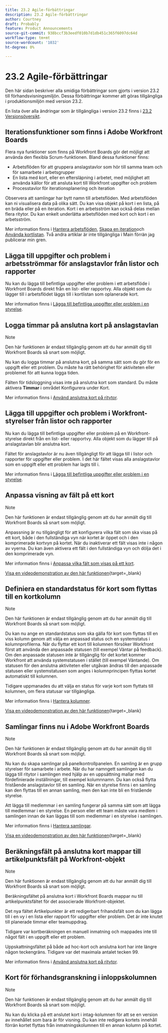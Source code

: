 ```yaml
---
title: 23.2 Agile-förbättringar
description: 23.2 Agile-förbättringar
author: Courtney
draft: Probably
feature: Product Announcements
source-git-commit: 938bccf3b3eedf010b7d1db451c365f6097dc64d
workflow-type: tm+mt
source-wordcount: '1032'
ht-degree: 0%

---
```


# 23.2 Agile-förbättringar

Den här sidan beskriver alla smidiga förbättringar som gjorts i version 23.2 till förhandsvisningsmiljön. Dessa förbättringar kommer att göras tillgängliga i produktionsmiljön med version 23.2.

En lista över alla ändringar som är tillgängliga i version 23.2 finns i [23.2 Versionsöversikt](/help/quicksilver/product-announcements/product-releases/23.2-release-activity/23-2-release-overview.md).

## Iterationsfunktioner som finns i Adobe Workfront Boards

Flera nya funktioner som finns på Workfront Boards gör det möjligt att använda den flexibla Scrum-funktionen. Bland dessa funktioner finns:

* Arbetsflöden för att gruppera anslagstavlor som hör till samma team och för samarbete i arbetsgrupper
* En lista med kort, eller en eftersläpning i arbetet, med möjlighet att använda källor för att ansluta kort till Workfront uppgifter och problem
* Processtavlor för iterationsplanering och iteration

Observera att samlingar har bytt namn till arbetsflöden. Med arbetsflöden kan ni visualisera data på olika sätt. Du kan visa objekt på kort i en lista, på en bräda eller på en iteration. Kort i en arbetsström kan också delas mellan flera ritytor. Du kan enkelt underlätta arbetsflöden med kort och kort i en arbetsström.

Mer information finns i [Hantera arbetsflöden](/help/quicksilver/agile/use-boards-agile-planning-tools/manage-collections.md), [Skapa en iteration](/help/quicksilver/agile/use-boards-agile-planning-tools/create-an-iteration.md)och [Använda kortlistan](/help/quicksilver/agile/use-boards-agile-planning-tools/use-card-list.md). Två andra artiklar är inte tillgängliga i Main förrän jag publicerar min gren.

## Lägga till uppgifter och problem i arbetsströmmar för anslagstavlor från listor och rapporter

Nu kan du lägga till befintliga uppgifter eller problem i ett arbetsflöde i Workfront Boards direkt från en list- eller rapportvy. Alla objekt som du lägger till i arbetsflödet läggs till i kortlistan som oplanerade kort.

Mer information finns i [Lägga till befintliga uppgifter eller problem i en styrelse](/help/quicksilver/agile/get-started-with-boards/add-card-from-list-to-board.md).


## Logga timmar på anslutna kort på anslagstavlan

>[!NOTE]
>
>Den här funktionen är endast tillgänglig genom att du har anmält dig till Workfront Boards så snart som möjligt.

Nu kan du logga timmar på anslutna kort, på samma sätt som du gör för en uppgift eller ett problem. Du måste ha rätt behörighet för aktiviteten eller problemet för att kunna logga tiden.

Fälten för tidsloggning visas inte på anslutna kort som standard. Du måste aktivera **Timmar** i området Konfigurera under Kort.

Mer information finns i [Använd anslutna kort på ritytor](/help/quicksilver/agile/get-started-with-boards/connected-cards.md).

## Lägga till uppgifter och problem i Workfront-styrelser från listor och rapporter

Nu kan du lägga till befintliga uppgifter eller problem på en Workfront-styrelse direkt från en list- eller rapportvy. Alla objekt som du lägger till på anslagstavlan blir anslutna kort.

Fältet för anslagstavlor är nu även tillgängligt för att lägga till i listor och rapporter för uppgifter eller problem. I det här fältet visas alla anslagstavlor som en uppgift eller ett problem har lagts till i.

Mer information finns i [Lägga till befintliga uppgifter eller problem i en styrelse](/help/quicksilver/agile/get-started-with-boards/add-card-from-list-to-board.md).

## Anpassa visning av fält på ett kort

>[!NOTE]
>
>Den här funktionen är endast tillgänglig genom att du har anmält dig till Workfront Boards så snart som möjligt.


Anpassning är nu tillgängligt för att konfigurera vilka fält som ska visas på ett kort, både i den fullständiga vyn när kortet är öppet och i den komprimerade kortvyn på kortet. När du inaktiverar ett fält visas inte i någon av vyerna. Du kan även aktivera ett fält i den fullständiga vyn och dölja det i den komprimerade vyn.

Mer information finns i [Anpassa vilka fält som visas på ett kort](/help/quicksilver/agile/get-started-with-boards/customize-fields-on-card.md).

[Visa en videodemonstration av den här funktionen](https://video.tv.adobe.com/v/3415710/){target=_blank}

## Definiera en standardstatus för kort som flyttas till en kortkolumn

>[!NOTE]
>
>Den här funktionen är endast tillgänglig genom att du har anmält dig till Workfront Boards så snart som möjligt.

Du kan nu ange en standardstatus som ska gälla för kort som flyttas till en viss kolumn genom att välja en anpassad status och en systemstatus i kolumnprofilerna. När du flyttar ett kort till kolumnen försöker Workfront först att använda den anpassade statusen (till exempel Väntar på feedback). Om den anpassade statusen inte är tillgänglig för det kortet kommer Workfront att använda systemstatusen i stället (till exempel Väntande). Om statusen för den anslutna aktiviteten eller utgåvan ändras till den anpassade statusen eller systemstatusen som anges i kolumnprincipen flyttas kortet automatiskt till kolumnen.

Tidigare uppmanades du att välja en status för varje kort som flyttats till kolumnen, om flera statusar var tillgängliga.

Mer information finns i [Hantera kolumner](/help/quicksilver/agile/get-started-with-boards/manage-board-columns.md).

[Visa en videodemonstration av den här funktionen](https://video.tv.adobe.com/v/3415711/){target=_blank}

## Samlingar finns nu i Adobe Workfront Boards

>[!NOTE]
>
>Den här funktionen är endast tillgänglig genom att du har anmält dig till Workfront Boards så snart som möjligt.

Nu kan du skapa samlingar på panelkontrollpanelen. En samling är en grupp styrelser för samarbete i arbete. När du har namngett samlingen kan du lägga till ritytor i samlingen med hjälp av en uppsättning mallar med fördefinierade inställningar, till exempel kolumnnamn. Du kan också flytta fristående anslagstavlor till en samling. När en styrelse finns i en samling kan den flyttas till en annan samling, men den kan inte bli en fristående styrelse.

Att lägga till medlemmar i en samling fungerar på samma sätt som att lägga till medlemmar i en styrelse. En person eller ett team måste vara medlem i samlingen innan de kan läggas till som medlemmar i en styrelse i samlingen.

Mer information finns i [Hantera samlingar](/help/quicksilver/agile/use-boards-agile-planning-tools/manage-collections.md).

[Visa en videodemonstration av den här funktionen](https://video.tv.adobe.com/v/3415609/){target=_blank}

## Beräkningsfält på anslutna kort mappar till artikelpunktsfält på Workfront-objekt

>[!NOTE]
>
>Den här funktionen är endast tillgänglig genom att du har anmält dig till Workfront Boards så snart som möjligt.

Beräkningsfältet på anslutna kort i Workfront Boards mappar nu till artikelpunktsfältet för det associerade Workfront-objektet.

Det nya fältet Artikelpunkter är ett redigerbart frihandsfält som du kan lägga till i en vy i en lista eller rapport för uppgifter eller problem. Det är inte knutet till planerade timmar eller teamuppdrag.

Tidigare var kortberäkningen en manuell inmatning och mappades inte till något fält i en uppgift eller ett problem.

Uppskattningsfältet på både ad hoc-kort och anslutna kort har inte längre någon teckengräns. Tidigare var det maximala antalet tecken 99.

Mer information finns i [Använd anslutna kort på ritytor](/help/quicksilver/agile/get-started-with-boards/connected-cards.md).

## Kort för förhandsgranskning i inloppskolumnen

>[!NOTE]
>
>Den här funktionen är endast tillgänglig genom att du har anmält dig till Workfront Boards så snart som möjligt.

Nu kan du klicka på ett anslutet kort i intag-kolumnen för att se en version av innehållet som bara är för visning. Du kan inte redigera kortets innehåll förrän kortet flyttas från inmatningskolumnen till en annan kolumn på kortet.

